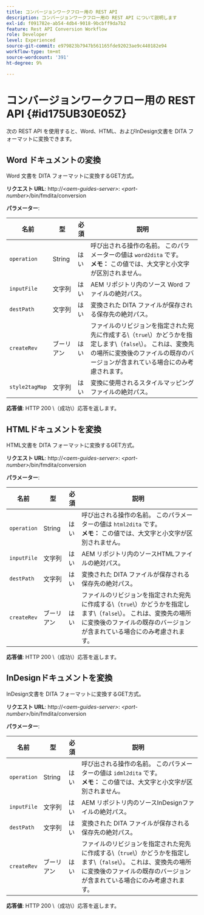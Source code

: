 ```yaml
---
title: コンバージョンワークフロー用の REST API
description: コンバージョンワークフロー用の REST API について説明します
exl-id: f091782e-ab54-4db4-9018-9bcbff9da7b2
feature: Rest API Conversion Workflow
role: Developer
level: Experienced
source-git-commit: e979823b7947b561165fde92023ae9c440182e94
workflow-type: tm+mt
source-wordcount: '391'
ht-degree: 9%

---
```


# コンバージョンワークフロー用の REST API {#id175UB30E05Z}

次の REST API を使用すると、Word、HTML、およびInDesign文書を DITA フォーマットに変換できます。

## Word ドキュメントの変換

Word 文書を DITA フォーマットに変換するGET方式。

**リクエスト URL**:
http://*&lt;aem-guides-server\>*: *&lt;port-number\>*/bin/fmdita/conversion

**パラメーター**:

| 名前 | 型 | 必須 | 説明 |
|----|----|--------|-----------|
| ``operation`` | String | はい | 呼び出される操作の名前。 このパラメーターの値は ``word2dita`` です。<br> **メモ：** この値では、大文字と小文字が区別されません。 |
| `inputFile` | 文字列 | はい | AEM リポジトリ内のソース Word ファイルの絶対パス。 |
| `destPath` | 文字列 | はい | 変換された DITA ファイルが保存される保存先の絶対パス。 |
| `createRev` | ブーリアン | はい | ファイルのリビジョンを指定された宛先に作成する\（`true`\）かどうかを指定します\（`false`\）。 これは、変換先の場所に変換後のファイルの既存のバージョンが含まれている場合にのみ考慮されます。 |
| `style2tagMap` | 文字列 | はい | 変換に使用されるスタイルマッピングファイルの絶対パス。 |

**応答値**:
HTTP 200 \（成功\）応答を返します。

## HTMLドキュメントを変換

HTML文書を DITA フォーマットに変換するGET方式。

**リクエスト URL**:
http://*&lt;aem-guides-server\>*: *&lt;port-number\>*/bin/fmdita/conversion

**パラメーター**:

| 名前 | 型 | 必須 | 説明 |
|----|----|--------|-----------|
| `operation` | String | はい | 呼び出される操作の名前。 このパラメーターの値は ``html2dita`` です。<br> **メモ：** この値では、大文字と小文字が区別されません。 |
| `inputFile` | 文字列 | はい | AEM リポジトリ内のソースHTMLファイルの絶対パス。 |
| `destPath` | 文字列 | はい | 変換された DITA ファイルが保存される保存先の絶対パス。 |
| `createRev` | ブーリアン | はい | ファイルのリビジョンを指定された宛先に作成する\（`true`\）かどうかを指定します\（`false`\）。 これは、変換先の場所に変換後のファイルの既存のバージョンが含まれている場合にのみ考慮されます。 |

**応答値**:
HTTP 200 \（成功\）応答を返します。

## InDesignドキュメントを変換

InDesign文書を DITA フォーマットに変換するGET方式。

**リクエスト URL**:
http://*&lt;aem-guides-server\>*: *&lt;port-number\>*/bin/fmdita/conversion

**パラメーター**:

| 名前 | 型 | 必須 | 説明 |
|----|----|--------|-----------|
| ``operation`` | String | はい | 呼び出される操作の名前。 このパラメーターの値は ``idml2dita`` です。<br> **メモ：** この値では、大文字と小文字が区別されません。 |
| `inputFile` | 文字列 | はい | AEM リポジトリ内のソースInDesignファイルの絶対パス。 |
| `destPath` | 文字列 | はい | 変換された DITA ファイルが保存される保存先の絶対パス。 |
| `createRev` | ブーリアン | はい | ファイルのリビジョンを指定された宛先に作成する\（`true`\）かどうかを指定します\（`false`\）。 これは、変換先の場所に変換後のファイルの既存のバージョンが含まれている場合にのみ考慮されます。 |

**応答値**:
HTTP 200 \（成功\）応答を返します。
